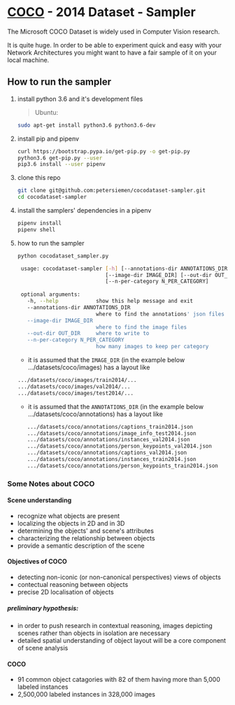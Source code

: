# [COCO](http://cocodataset.org/#home) - 2014 Dataset - Sampler

The Microsoft COCO Dataset is widely used in Computer Vision research. 

It is quite huge. In order to be able to experiment quick and easy with your Network Architectures 
you might want to have a fair sample of it on your local machine.


## How to run the sampler
1. install python 3.6 and it's development files 
    > Ubuntu:
    ```bash 
    sudo apt-get install python3.6 python3.6-dev
    ```
2. install pip and pipenv
    ```bash
   curl https://bootstrap.pypa.io/get-pip.py -o get-pip.py
   python3.6 get-pip.py --user
   pip3.6 install --user pipenv
    ```
3. clone this repo
    ```bash
    git clone git@github.com:petersiemen/cocodataset-sampler.git
    cd cocodataset-sampler
    ``` 
4. install the samplers' dependencies in a pipenv
    ```bash
    pipenv install
    pipenv shell 
    ```
5. how to run the sampler
   ```bash
   python cocodataset_sampler.py 
   ```
   ```bash   
    usage: cocodataset-sampler [-h] [--annotations-dir ANNOTATIONS_DIR]
                               [--image-dir IMAGE_DIR] [--out-dir OUT_DIR]
                               [--n-per-category N_PER_CATEGORY]
    
    optional arguments:
      -h, --help            show this help message and exit
      --annotations-dir ANNOTATIONS_DIR
                            where to find the annotations' json files
      --image-dir IMAGE_DIR
                            where to find the image files
      --out-dir OUT_DIR     where to write to
      --n-per-category N_PER_CATEGORY
                            how many images to keep per category

    ```

   - it is assumed that the `IMAGE_DIR` (in the example below .../datasets/coco/images) has a layout like
    ```bash
   .../datasets/coco/images/train2014/...
   .../datasets/coco/images/val2014/...
   .../datasets/coco/images/test2014/...
    ```  
    - it is assumed that the `ANNOTATIONS_DIR` (in the example below .../datasets/coco/annotations) has a layout like
     ```bash
        .../datasets/coco/annotations/captions_train2014.json  
        .../datasets/coco/annotations/image_info_test2014.json  
        .../datasets/coco/annotations/instances_val2014.json           
        .../datasets/coco/annotations/person_keypoints_val2014.json
        .../datasets/coco/annotations/captions_val2014.json    
        .../datasets/coco/annotations/instances_train2014.json  
        .../datasets/coco/annotations/person_keypoints_train2014.json
      ```


### Some Notes about COCO
#### Scene understanding
- recognize what objects are present
- localizing the objects in 2D and in 3D
- determining the objects' and scene's attributes
- characterizing the relationship between objects
- provide a semantic description of the scene

#### Objectives of COCO
- detecting non-iconic (or non-canonical perspectives) views of objects
- contectual reasoning between objects
- precise 2D localisation of objects

##### preliminary hypothesis:
- in order to push research in contextual reasoning, images depicting scenes rather than objects in isolation are necessary
- detailed spatial understanding of object layout will be a core component of scene analysis

#### COCO
- 91 common object catagories with 82 of them having more than 5,000 labeled instances
- 2,500,000 labeled instances in 328,000 images

